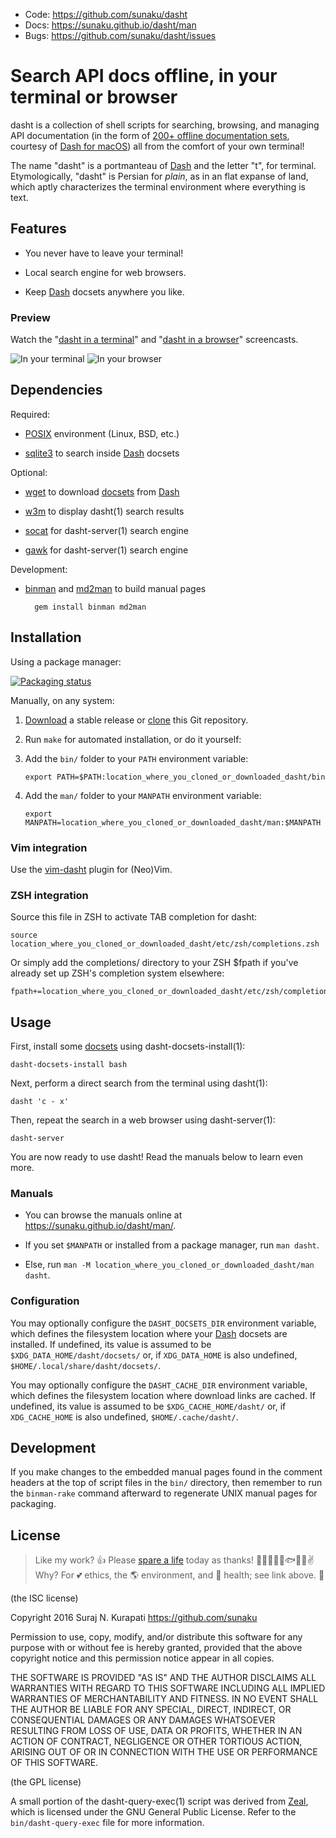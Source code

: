 * Code: <https://github.com/sunaku/dasht>
* Docs: <https://sunaku.github.io/dasht/man>
* Bugs: <https://github.com/sunaku/dasht/issues>

# Search API docs offline, in your terminal or browser

dasht is a collection of shell scripts for searching, browsing, and managing
API documentation (in the form of [200+ offline documentation sets][docsets],
courtesy of [Dash for macOS][Dash]) all from the comfort of your own terminal!

The name "dasht" is a portmanteau of [Dash] and the letter "t", for terminal.
Etymologically, "dasht" is Persian for _plain_, as in an flat expanse of land,
which aptly characterizes the terminal environment where everything is text.

[Dash]: https://kapeli.com/dash
[docsets]: https://kapeli.com/dash#docsets

## Features

* You never have to leave your terminal!

* Local search engine for web browsers.

* Keep [Dash] docsets anywhere you like.

### Preview

Watch the "[dasht in a terminal](https://vimeo.com/159462598)"
and "[dasht in a browser](https://vimeo.com/159462774)" screencasts.

![In your terminal](https://github.com/sunaku/dasht/raw/gh-pages/terminal.png)
![In your browser](https://github.com/sunaku/dasht/raw/gh-pages/browser.png)

## Dependencies

Required:

[POSIX]: http://pubs.opengroup.org/onlinepubs/9699919799/

* [POSIX] environment (Linux, BSD, etc.)

[sqlite3]: https://www.sqlite.org/cli.html

* [sqlite3] to search inside [Dash] docsets

Optional:

[wget]: https://www.gnu.org/software/wget/

* [wget] to download [docsets] from [Dash]

[w3m]: http://w3m.sourceforge.net/

* [w3m] to display dasht(1) search results

[socat]: http://www.dest-unreach.org/socat/

* [socat] for dasht-server(1) search engine

[gawk]: https://www.gnu.org/software/gawk/

* [gawk] for dasht-server(1) search engine

Development:

[binman]: https://sunaku.github.io/binman/
[md2man]: https://sunaku.github.io/md2man/

* [binman] and [md2man] to build manual pages

        gem install binman md2man

## Installation

Using a package manager:

[![Packaging status](https://repology.org/badge/vertical-allrepos/dasht.svg)](https://repology.org/project/dasht/versions)

Manually, on any system:

[download]: https://github.com/sunaku/dasht/releases
[clone]: https://github.com/sunaku/dasht.git

1.  [Download] a stable release or [clone] this Git repository.

2.  Run `make` for automated installation, or do it yourself:

3.  Add the `bin/` folder to your `PATH` environment variable:

        export PATH=$PATH:location_where_you_cloned_or_downloaded_dasht/bin

4.  Add the `man/` folder to your `MANPATH` environment variable:

        export MANPATH=location_where_you_cloned_or_downloaded_dasht/man:$MANPATH

### Vim integration

Use the [vim-dasht](https://github.com/sunaku/vim-dasht) plugin for (Neo)Vim.

### ZSH integration

Source this file in ZSH to activate TAB completion for dasht:

    source location_where_you_cloned_or_downloaded_dasht/etc/zsh/completions.zsh

Or simply add the completions/ directory to your ZSH $fpath
if you've already set up ZSH's completion system elsewhere:

    fpath+=location_where_you_cloned_or_downloaded_dasht/etc/zsh/completions/

## Usage

First, install some [docsets] using dasht-docsets-install(1):

    dasht-docsets-install bash

Next, perform a direct search from the terminal using dasht(1):

    dasht 'c - x'

Then, repeat the search in a web browser using dasht-server(1):

    dasht-server

You are now ready to use dasht!  Read the manuals below to learn even more.

### Manuals

* You can browse the manuals online at <https://sunaku.github.io/dasht/man/>.

* If you set `$MANPATH` or installed from a package manager, run `man dasht`.

* Else, run `man -M location_where_you_cloned_or_downloaded_dasht/man dasht`.

### Configuration

You may optionally configure the `DASHT_DOCSETS_DIR` environment variable,
which defines the filesystem location where your [Dash] docsets are installed.
If undefined, its value is assumed to be `$XDG_DATA_HOME/dasht/docsets/` or,
if `XDG_DATA_HOME` is also undefined, `$HOME/.local/share/dasht/docsets/`.

You may optionally configure the `DASHT_CACHE_DIR` environment variable,
which defines the filesystem location where download links are cached.
If undefined, its value is assumed to be `$XDG_CACHE_HOME/dasht/`
or, if `XDG_CACHE_HOME` is also undefined, `$HOME/.cache/dasht/`.

## Development

If you make changes to the embedded manual pages found in the comment headers
at the top of script files in the `bin/` directory, then remember to run the
`binman-rake` command afterward to regenerate UNIX manual pages for packaging.

## License

[Spare A Life]: https://sunaku.github.io/vegan-for-life.html
> Like my work? 👍 Please [spare a life] today as thanks! 🐄🐖🐑🐔🐣🐟✨🙊✌  
> Why? For 💕 ethics, the 🌎 environment, and 💪 health; see link above. 🙇

(the ISC license)

Copyright 2016 Suraj N. Kurapati <https://github.com/sunaku>

Permission to use, copy, modify, and/or distribute this software for any
purpose with or without fee is hereby granted, provided that the above
copyright notice and this permission notice appear in all copies.

THE SOFTWARE IS PROVIDED "AS IS" AND THE AUTHOR DISCLAIMS ALL WARRANTIES
WITH REGARD TO THIS SOFTWARE INCLUDING ALL IMPLIED WARRANTIES OF
MERCHANTABILITY AND FITNESS. IN NO EVENT SHALL THE AUTHOR BE LIABLE FOR
ANY SPECIAL, DIRECT, INDIRECT, OR CONSEQUENTIAL DAMAGES OR ANY DAMAGES
WHATSOEVER RESULTING FROM LOSS OF USE, DATA OR PROFITS, WHETHER IN AN
ACTION OF CONTRACT, NEGLIGENCE OR OTHER TORTIOUS ACTION, ARISING OUT OF
OR IN CONNECTION WITH THE USE OR PERFORMANCE OF THIS SOFTWARE.

(the GPL license)

A small portion of the dasht-query-exec(1) script was derived from [Zeal](
https://zealdocs.org ), which is licensed under the GNU General Public
License.  Refer to the `bin/dasht-query-exec` file for more information.
